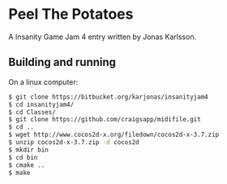 Peel The Potatoes
=================

A Insanity Game Jam 4 entry written by Jonas Karlsson.

Building and running
--------------------

On a linux computer:
```sh
$ git clone https://bitbucket.org/karjonas/insanityjam4
$ cd insanityjam4/
$ cd Classes/
$ git clone https://github.com/craigsapp/midifile.git
$ cd ..
$ wget http://www.cocos2d-x.org/filedown/cocos2d-x-3.7.zip
$ unzip cocos2d-x-3.7.zip -d cocos2d
$ mkdir bin
$ cd bin
$ cmake ..
$ make
```